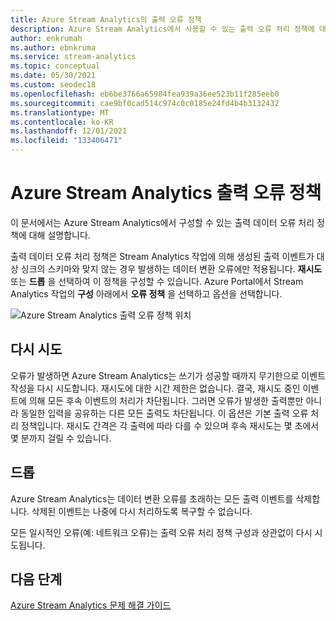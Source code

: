 ```yaml
---
title: Azure Stream Analytics의 출력 오류 정책
description: Azure Stream Analytics에서 사용할 수 있는 출력 오류 처리 정책에 대해 알아봅니다.
author: enkrumah
ms.author: ebnkruma
ms.service: stream-analytics
ms.topic: conceptual
ms.date: 05/30/2021
ms.custom: seodec18
ms.openlocfilehash: eb6be3766a65984fea939a36ee523b11f285eeb0
ms.sourcegitcommit: cae9bf0cad514c974c0c0185e24fd4b4b3132432
ms.translationtype: MT
ms.contentlocale: ko-KR
ms.lasthandoff: 12/01/2021
ms.locfileid: "133406471"
---
```

# <a name="azure-stream-analytics-output-error-policy"></a>Azure Stream Analytics 출력 오류 정책
이 문서에서는 Azure Stream Analytics에서 구성할 수 있는 출력 데이터 오류 처리 정책에 대해 설명합니다.

출력 데이터 오류 처리 정책은 Stream Analytics 작업에 의해 생성된 출력 이벤트가 대상 싱크의 스키마와 맞지 않는 경우 발생하는 데이터 변환 오류에만 적용됩니다. **재시도** 또는 **드롭** 을 선택하여 이 정책을 구성할 수 있습니다. Azure Portal에서 Stream Analytics 작업의 **구성** 아래에서 **오류 정책** 을 선택하고 옵션을 선택합니다.

![Azure Stream Analytics 출력 오류 정책 위치](./media/stream-analytics-output-error-policy/stream-analytics-error-policy-locate.png)


## <a name="retry"></a>다시 시도
오류가 발생하면 Azure Stream Analytics는 쓰기가 성공할 때까지 무기한으로 이벤트 작성을 다시 시도합니다. 재시도에 대한 시간 제한은 없습니다. 결국, 재시도 중인 이벤트에 의해 모든 후속 이벤트의 처리가 차단됩니다. 그러면 오류가 발생한 출력뿐만 아니라 동일한 입력을 공유하는 다른 모든 출력도 차단됩니다.
이 옵션은 기본 출력 오류 처리 정책입니다. 재시도 간격은 각 출력에 따라 다를 수 있으며 후속 재시도는 몇 초에서 몇 분까지 걸릴 수 있습니다.


## <a name="drop"></a>드롭
Azure Stream Analytics는 데이터 변환 오류를 초래하는 모든 출력 이벤트를 삭제합니다. 삭제된 이벤트는 나중에 다시 처리하도록 복구할 수 없습니다.


모든 일시적인 오류(예: 네트워크 오류)는 출력 오류 처리 정책 구성과 상관없이 다시 시도됩니다.


## <a name="next-steps"></a>다음 단계
[Azure Stream Analytics 문제 해결 가이드](./stream-analytics-troubleshoot-query.md)
